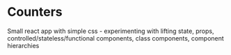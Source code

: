# Counters
Small react app with simple css - experimenting with lifting state, props, controlled/stateless/functional components, class components, component hierarchies
